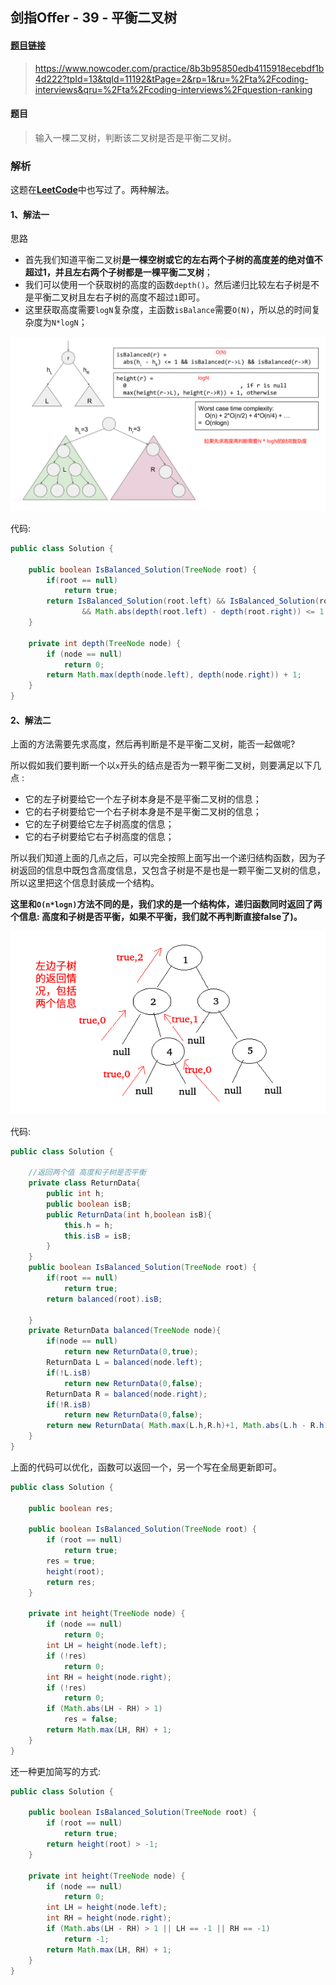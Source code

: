 ## 剑指Offer - 39 - 平衡二叉树

#### [题目链接](https://www.nowcoder.com/practice/8b3b95850edb4115918ecebdf1b4d222?tpId=13&tqId=11192&tPage=2&rp=1&ru=%2Fta%2Fcoding-interviews&qru=%2Fta%2Fcoding-interviews%2Fquestion-ranking)

> https://www.nowcoder.com/practice/8b3b95850edb4115918ecebdf1b4d222?tpId=13&tqId=11192&tPage=2&rp=1&ru=%2Fta%2Fcoding-interviews&qru=%2Fta%2Fcoding-interviews%2Fquestion-ranking

#### 题目

> 输入一棵二叉树，判断该二叉树是否是平衡二叉树。

### 解析

这题在[**LeetCode**](https://github.com/ZXZxin/ZXNotes/blob/master/%E5%88%B7%E9%A2%98/LeetCode/Tree/LeetCode%20-%20110.%20Balanced%20Binary%20Tree(%E5%88%A4%E6%96%AD%E4%B8%80%E6%A3%B5%E6%A0%91%E6%98%AF%E5%90%A6%E6%98%AF%E5%B9%B3%E8%A1%A1%E4%BA%8C%E5%8F%89%E6%A0%91).md)中也写过了。两种解法。

#### 1、解法一

思路

- 首先我们知道平衡二叉树**是一棵空树或它的左右两个子树的高度差的绝对值不超过1，并且左右两个子树都是一棵平衡二叉树**；
- 我们可以使用一个获取树的高度的函数`depth()`。然后递归比较左右子树是不是平衡二叉树且左右子树的高度不超过`1`即可。
- 这里获取高度需要`logN`复杂度，主函数`isBalance`需要`O(N)`，所以总的时间复杂度为`N*logN`；

![](images/39_s.png)

代码:

```java
public class Solution {
    
    public boolean IsBalanced_Solution(TreeNode root) {
        if(root == null)
            return true;
        return IsBalanced_Solution(root.left) && IsBalanced_Solution(root.right) 
                && Math.abs(depth(root.left) - depth(root.right)) <= 1;
    }
    
    private int depth(TreeNode node) {
        if (node == null)
            return 0;
        return Math.max(depth(node.left), depth(node.right)) + 1;
    }
}
```

#### 2、解法二

上面的方法需要先求高度，然后再判断是不是平衡二叉树，能否一起做呢?

所以假如我们要判断一个以`x`开头的结点是否为一颗平衡二叉树，则要满足以下几点 :

- 它的左子树要给它一个左子树本身是不是平衡二叉树的信息；
- 它的右子树要给它一个右子树本身是不是平衡二叉树的信息；
- 它的左子树要给它左子树高度的信息；
- 它的右子树要给它右子树高度的信息；

所以我们知道上面的几点之后，可以完全按照上面写出一个递归结构函数，因为子树返回的信息中既包含高度信息，又包含子树是不是也是一颗平衡二叉树的信息，所以这里把这个信息封装成一个结构。

**这里和`O(n*logn)`方法不同的是，我们求的是一个结构体，递归函数同时返回了两个信息: 高度和子树是否平衡，如果不平衡，我们就不再判断直接false了)。**

![](images/39_s2.png)

代码:

```java
public class Solution {

    //返回两个值 高度和子树是否平衡
    private class ReturnData{
        public int h;
        public boolean isB;
        public ReturnData(int h,boolean isB){
            this.h = h;
            this.isB = isB;
        }
    }
    public boolean IsBalanced_Solution(TreeNode root) {
        if(root == null)
            return true;
        return balanced(root).isB;

    }
    private ReturnData balanced(TreeNode node){
        if(node == null)
            return new ReturnData(0,true);
        ReturnData L = balanced(node.left);
        if(!L.isB)
            return new ReturnData(0,false);
        ReturnData R = balanced(node.right);
        if(!R.isB)
            return new ReturnData(0,false);
        return new ReturnData( Math.max(L.h,R.h)+1, Math.abs(L.h - R.h) <= 1 );
    }
}
```

上面的代码可以优化，函数可以返回一个，另一个写在全局更新即可。

```java
public class Solution {

    public boolean res;

    public boolean IsBalanced_Solution(TreeNode root) {
        if (root == null)
            return true;
        res = true;
        height(root);
        return res;
    }

    private int height(TreeNode node) {
        if (node == null)
            return 0;
        int LH = height(node.left);
        if (!res)
            return 0;
        int RH = height(node.right);
        if (!res)
            return 0;
        if (Math.abs(LH - RH) > 1)
            res = false;
        return Math.max(LH, RH) + 1;
    }
}
```

还一种更加简写的方式:

```java
public class Solution {

    public boolean IsBalanced_Solution(TreeNode root) {
        if (root == null)
            return true;
        return height(root) > -1;
    }

    private int height(TreeNode node) {
        if (node == null)
            return 0;
        int LH = height(node.left);
        int RH = height(node.right);
        if (Math.abs(LH - RH) > 1 || LH == -1 || RH == -1)
            return -1;
        return Math.max(LH, RH) + 1;
    }
}
```

